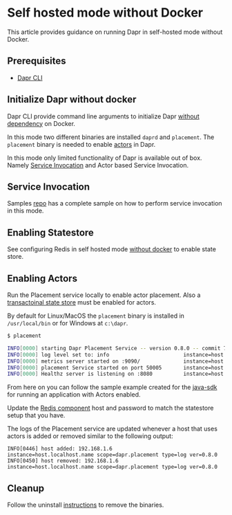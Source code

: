 # Self hosted mode without Docker
This article provides guidance on running Dapr in self-hosted mode without Docker. 

## Prerequisites
- [Dapr CLI](../../getting-started/environment-setup.md#installing-dapr-cli)

## Initialize Dapr without docker
Dapr CLI provide command line arguments to initialize Dapr [without dependency](../../getting-started/environment-setup.md#Install-Dapr-runtime-using-the-CLI-(without-docker)) on Docker. 

In this mode two different binaries are installed `daprd` and `placement`. The `placement` binary is needed to enable [actors](../../concepts/actors/README.md) in Dapr. 

In this mode only limited functionality of Dapr is available out of box. Namely [Service Invocation](../../concepts/service-invocation/README.md) and Actor based Service Invocation.

## Service Invocation
Samples [repo](https://github.com/dapr/samples/tree/master/11.hello-dapr-slim) has a complete sample on how to perform service invocation in this mode. 

## Enabling Statestore

See configuring Redis in self hosted mode [without docker](../../howto/configure-redis/README.md) to enable state store. 

## Enabling Actors

Run the Placement service locally to enable actor placement. Also a [transactoinal state store](#Enabling-Statestore) must be enabled for actors. 

By default for Linux/MacOS the `placement` binary is installed in `/usr/local/bin` or for Windows at `c:\dapr`.

```bash
$ placement

INFO[0000] starting Dapr Placement Service -- version 0.8.0 -- commit 74db927  instance=host.localhost.name scope=dapr.placement type=log ver=0.8.0
INFO[0000] log level set to: info                        instance=host.localhost.name scope=dapr.placement type=log ver=0.8.0
INFO[0000] metrics server started on :9090/              instance=host.localhost.name scope=dapr.metrics type=log ver=0.8.0
INFO[0000] placement Service started on port 50005       instance=host.localhost.name scope=dapr.placement type=log ver=0.8.0
INFO[0000] Healthz server is listening on :8080          instance=host.localhost.name scope=dapr.placement type=log ver=0.8.0

```

From here on you can follow the sample example created for the [java-sdk](https://github.com/dapr/java-sdk/tree/master/examples/src/main/java/io/dapr/examples/actors/http) for running an application with Actors enabled. 

Update the [Redis component](https://github.com/dapr/java-sdk/blob/master/examples/components/redis.yaml) host and password to match the statestore setup that you have.

The logs of the Placement service are updated whenever a host that uses actors is added or removed similar to the following output: 

```
INFO[0446] host added: 192.168.1.6                       instance=host.localhost.name scope=dapr.placement type=log ver=0.8.0
INFO[0450] host removed: 192.168.1.6                     instance=host.localhost.name scope=dapr.placement type=log ver=0.8.0
```

## Cleanup

Follow the uninstall [instructions](../../getting-started/environment-setup.md#Uninstall-Dapr-in-self-hosted-mode-(without-docker)) to remove the binaries.
